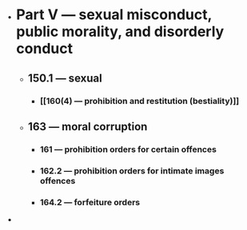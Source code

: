 - # Part V — sexual misconduct, public morality, and disorderly conduct
	- ## 150.1 — sexual
		- ### [[160(4) — prohibition and restitution (bestiality)]]
	- ## 163 — moral corruption
		- ### 161 — prohibition orders for certain offences
		- ### 162.2 — prohibition orders for intimate images offences
		- ### 164.2 — forfeiture orders
-